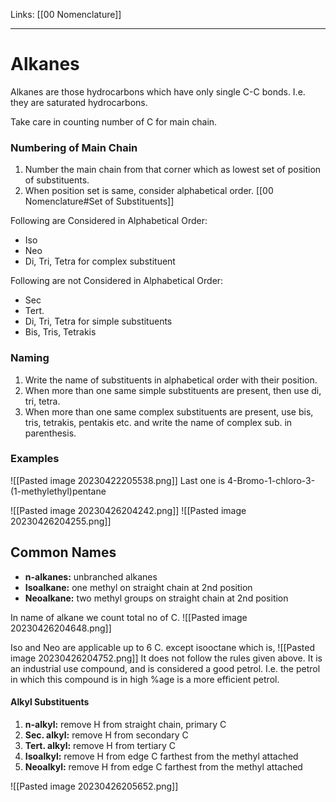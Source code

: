 Links: [[00 Nomenclature]]
___
# Alkanes
Alkanes are those hydrocarbons which have only single C-C bonds. I.e. they are saturated hydrocarbons. 

Take care in counting number of C for main chain. 

### Numbering of Main Chain
1. Number the main chain from that corner which as lowest set of position of substituents. 
2. When position set is same, consider alphabetical order. [[00 Nomenclature#Set of Substituents]]


Following are Considered in Alphabetical Order:
- Iso
- Neo
- Di, Tri, Tetra for complex substituent 

Following are not Considered in Alphabetical Order:
- Sec 
- Tert. 
- Di, Tri, Tetra for simple substituents 
- Bis, Tris, Tetrakis

### Naming
1. Write the name of substituents in alphabetical order with their position. 
1. When more than one same simple substituents are present, then use di, tri, tetra. 
2. When more than one same complex substituents are present, use bis, tris, tetrakis, pentakis etc. and write the name of complex sub. in parenthesis.

### Examples

![[Pasted image 20230422205538.png]]
Last one is 4-Bromo-1-chloro-3-(1-methylethyl)pentane

![[Pasted image 20230426204242.png]]
![[Pasted image 20230426204255.png]]

## Common Names
- **n-alkanes:** unbranched alkanes 
- **Isoalkane:** one methyl on straight chain at 2nd position
- **Neoalkane:** two methyl groups on straight chain at 2nd position

In name of alkane we count total no of C. 
![[Pasted image 20230426204648.png]]

Iso and Neo are applicable up to 6 C. except isooctane which is,
![[Pasted image 20230426204752.png]]
It does not follow the rules given above. 
It is an industrial use compound, and is considered a good petrol. I.e. the petrol in which this compound is in high %age is a more efficient petrol. 

#### Alkyl Substituents 
1. **n-alkyl:** remove H from straight chain, primary C
2. **Sec. alkyl:** remove H from secondary C
3. **Tert. alkyl:** remove H from tertiary C
4. **Isoalkyl:** remove H from edge C farthest from the methyl attached
5. **Neoalkyl:** remove H from edge C farthest from the methyl attached

![[Pasted image 20230426205652.png]]


